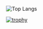 ![Top Langs](https://github-readme-stats.vercel.app/api/top-langs/?username=GitTOWA&layout=donut&title_color=000000&text_color=00ff00&bg_color=FFFFFF)

[![trophy](https://github-profile-trophy.vercel.app/?username=GitTOWA)](https://github.com/GitTOWA/github-profile-trophy)
